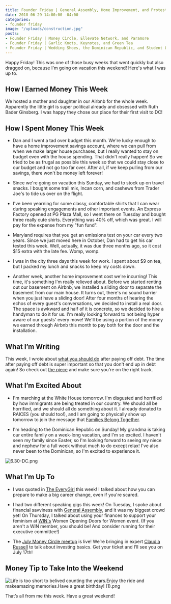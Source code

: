 ```yaml
---
title: Founder Friday | General Assembly, Home Improvement, and Protesting
date: 2018-06-29 14:00:00 -04:00
categories:
- founder friday
image: "/uploads/construction.jpg"
posts:
- Founder Friday | Money Circle, Ellevate Network, and Paramore
- Founder Friday | Garlic Knots, Keynotes, and Green Tea
- Founder Friday | Wedding Shoes, the Dominican Republic, and Student Loan Consolidation
---
```


Happy Friday! This was one of those busy weeks that went quickly but also dragged on, because I'm going on vacation this weekend! Here's what I was up to.

## **How I Earned Money This Week**

We hosted a mother and daughter in our Airbnb for the whole week. Apparently the little girl is super political already and obsessed with Ruth Bader Ginsberg. I was happy they chose our place for their first visit to DC!

## **How I Spent Money This Week**

* Dan and I went a tad over budget this month. We're lucky enough to have a home improvement savings account, where we can pull from when we make larger house purchases, but I really wanted to stay on budget even with the house spending. That didn't really happen! So we tried to be as frugal as possible this week so that we could stay close to our budget and not go too far over. After all, if we keep pulling from our savings, there won't be money left forever!

* Since we're going on vacation this Sunday, we had to stock up on travel snacks. I bought some trail mix, Incan corn, and cashews from Trader Joe's to tide us over on the flight.

* I've been yearning for some classy, comfortable shirts that I can wear during speaking engagements and other important events. An Express Factory opened at PG Plaza Mall, so I went there on Tuesday and bought three really cute shirts. Everything was 40% off, which was great. I will pay for the expense from my "fun fund".

* Maryland requires that you get an emissions test on your car every two years. Since we just moved here in October, Dan had to get his car tested this week. Well, actually, it was due three months ago, so it cost $15 extra with the late fee. Womp, womp.

* I was in the city three days this week for work. I spent about $9 on tea, but I packed my lunch and snacks to keep my costs down.

* Another week, another home improvement cost we're incurring! This time, it's something I'm really relieved about. Before we started renting out our basement on Airbnb, we installed a sliding door to separate the basement from our main house. It turns out, there's no sound barrier when you just have a sliding door! After four months of hearing the echos of every guest's conversations, we decided to install a real door. The space is awkward and half of it is concrete, so we decided to hire a handyman to do it for us. I'm really looking forward to not being hyper aware of our guests' every move! We'll be using a portion of the money we earned through Airbnb this month to pay both for the door and the installation.

## **What I’m Writing**

This week, I wrote about [what you should do](https://www.maggiegermano.com/blog/what-you-should-do-after-paying-off-debt/) after paying off debt. The time after paying off debt is super important so that you don't end up in debt again! So check out [the piece](https://www.maggiegermano.com/blog/what-you-should-do-after-paying-off-debt/) and make sure you're on the right track.

## **What I’m Excited About**

* I'm marching at the White House tomorrow. I'm disgusted and horrified by how immigrants are being treated in our country. We should all be horrified, and we should all do something about it. I already donated to RAICES (you should too!), and I am going to physically show up tomorrow to join the message that [Families Belong Together](https://www.familiesbelongtogether.org/).

* I'm heading to the Dominican Republic on Sunday! My grandma is taking our entire family on a week-long vacation, and I'm so excited. I haven't seen my family since Easter, so I'm looking forward to seeing my niece and nephew for a full week without much to do except relax! I've also never been to the Dominican, so I'm excited to experience it.

![6.30-DC.png](/uploads/6.30-DC.png)

## **What I’m Up To**

* I was quoted in [The EveryGirl](http://theeverygirl.com/how-to-successfully-make-a-career-change-as-told-by-people-who-have-done-it/) this week! I talked about how you can prepare to make a big career change, even if you're scared.

* I had two different speaking gigs this week! On Tuesday, I spoke about financial savviness with [General Assembly](https://generalassemb.ly/), and it was my biggest crowd  yet! On Thursday, I talked about using your finances to support your feminism at [WIN's](http://winonline.org/) Women Opening Doors for Women event. (If you aren't a WIN member, you should be! And consider running for their executive committee!)

* The [July Money Circle meetup](https://www.maggiegermano.com/events/investing-101/) is live! We’re bringing in expert [Claudia Russell](http://msengineeredwealth.com/) to talk about investing basics. Get your ticket and I’ll see you on July 17th!

## **Money Tip to Take Into the Weekend**

![Life is too short to belived counting the years.Enjoy the ride and makeamazing memories.Have a great birthday! (1).png](/uploads/Life%20is%20too%20short%20to%20belived%20counting%20the%20years.Enjoy%20the%20ride%20and%20makeamazing%20memories.Have%20a%20great%20birthday!%20(1).png)

That’s all from me this week. Have a great weekend!